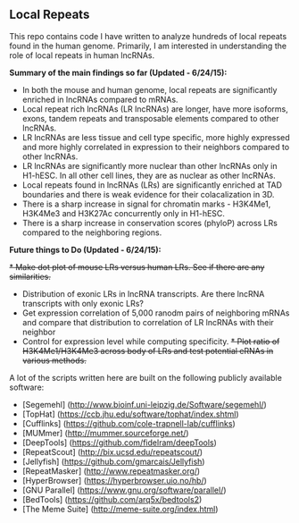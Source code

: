 ## Local Repeats

This repo contains code I have written to analyze hundreds of local repeats found in the human genome. Primarily, I am interested in understanding the role of local repeats in human lncRNAs.

**Summary of the main findings so far (Updated - 6/24/15):**

* In both the mouse and human genome, local repeats are significantly enriched in lncRNAs compared to mRNAs.
* Local repeat rich lncRNAs (LR lncRNAs) are longer, have more isoforms, exons, tandem repeats and transposable elements compared to other lncRNAs.
* LR lncRNAs are less tissue and cell type specific, more highly expressed and more highly correlated in expression to their neighbors compared to other lncRNAs.
* LR lncRNAs are significantly more nuclear than other lncRNAs only in H1-hESC. In all other cell lines, they are as nuclear as other lncRNAs.
* Local repeats found in lncRNAs (LRs) are significantly enriched at TAD boundaries and there is weak evidence for their colacalization in 3D.
* There is a sharp increase in signal for chromatin marks - H3K4Me1, H3K4Me3 and H3K27Ac concurrently only in H1-hESC.
* There is a sharp increase in conservation scores (phyloP) across LRs compared to the neighboring regions. 

**Future things to Do (Updated - 6/24/15):**

~~* Make dot plot of mouse LRs versus human LRs. See if there are any similarities.~~
* Distribution of exonic LRs in lncRNA transcripts. Are there lncRNA transcripts with only exonic LRs?
* Get expression correlation of 5,000 ranodm pairs of neighboring mRNAs and compare that distribution to correlation of LR lncRNAs with their neighbor
* Control for expression level while computing specificity.
~~* Plot ratio of H3K4Me1/H3K4Me3 across body of LRs and test potential eRNAs in various methods.~~


A lot of the scripts written here are built on the following publicly available software:

* [Segemehl] (http://www.bioinf.uni-leipzig.de/Software/segemehl/)
* [TopHat] (https://ccb.jhu.edu/software/tophat/index.shtml)
* [Cufflinks] (https://github.com/cole-trapnell-lab/cufflinks)
* [MUMmer] (http://mummer.sourceforge.net/)
* [DeepTools] (https://github.com/fidelram/deepTools)
* [RepeatScout] (http://bix.ucsd.edu/repeatscout/)
* [Jellyfish] (https://github.com/gmarcais/Jellyfish)
* [RepeatMasker] (http://www.repeatmasker.org/)
* [HyperBrowser] (https://hyperbrowser.uio.no/hb/)
* [GNU Parallel] (https://www.gnu.org/software/parallel/)
* [BedTools] (https://github.com/arq5x/bedtools2)
* [The Meme Suite] (http://meme-suite.org/index.html)
